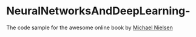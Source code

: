# NeuralNetworksAndDeepLearning-
The code sample for the awesome online book by [Michael Nielsen](https://github.com/mnielsen)
